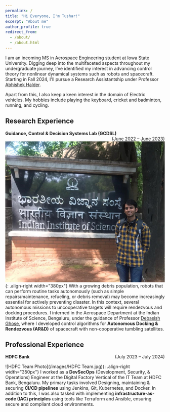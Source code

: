 ```yaml
---
permalink: /
title: "Hi Everyone, I'm Tushar!"
excerpt: "About me"
author_profile: true
redirect_from: 
  - /about/
  - /about.html
---
```


I am an incoming MS in Aerospace Engineering student at Iowa State University. Digging deep into the multifaceted aspects throughout my undergraduate journey, I’ve identified my interest in advancing control theory for nonlinear dynamical systems such as robots and spacecraft. Starting in Fall 2024, I'll pursue a Research Assistantship under Professor [Abhishek Halder](https://abhishekhalder.org/index.html).

Apart from this, I also keep a keen interest in the domain of Electric vehicles. My hobbies include playing the keyboard, cricket and badminton, running, and cycling. 

Research Experience
------
**Guidance, Control & Decision Systems Lab (GCDSL)** <span style="float: right;">(June 2022 – June 2023)</span> 

![IISc](/images/IISc.jpg){: .align-right width="380px"}
With a growing debris population, robots that can perform routine tasks autonomously (such as simple repairs/maintenance, refueling, or debris removal) may become increasingly essential for actively preventing disaster. In this context, several autonomous missions to uncooperative targets will require rendezvous and docking procedures. I interned in the Aerospace Department at the Indian Institute of Science, Bengaluru, under the guidance of Professor [Debasish Ghose](https://aero.iisc.ac.in/people/debasish-ghose/), where I developed control algorithms for **Autonomous Docking & Rendezvous (AR&D)** of spacecraft with non-cooperative tumbling satellites.

Professional Experience
------------
**HDFC Bank** <span style="float: right;">(July 2023 – July 2024)</span>

![HDFC Team Photo](/images/HDFC Team.jpg){: .align-right width="350px"}
I worked as a **DevSecOps** (Development, Security, & Operations) Engineer at the Digital Factory Vertical of the IT Team at HDFC Bank, Bengaluru. My primary tasks involved Designing, maintaining & securing **CI/CD pipelines** using Jenkins, Git, Kubernetes, and Docker. In addition to this, I was also tasked with implementing **infrastructure-as-code (IAC) principles** using tools like Terraform and Ansible, ensuring secure and compliant cloud environments.
